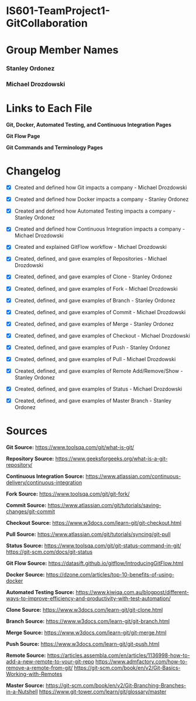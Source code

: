 # IS601-TeamProject1-GitCollaboration

# Group Member Names
### Stanley Ordonez
### Michael Drozdowski

# Links to Each File

**Git, Docker, Automated Testing, and Continuous Integration Pages**

**Git Flow Page**

**Git Commands and Terminology Pages**

# Changelog

- [x] Created and defined how Git impacts a company - Michael Drozdowski
- [x] Created and defined how Docker impacts a company - Stanley Ordonez
- [x] Created and defined how Automated Testing impacts a company - Stanley Ordonez
- [x] Created and defined how Continuous Integration impacts a company - Michael Drozdowski
- [x] Created and explained GitFlow workflow - Michael Drozdowski
- [x] Created, defined, and gave examples of Repositories - Michael Drozdowski
- [x] Created, defined, and gave examples of Clone - Stanley Ordonez
- [x] Created, defined, and gave examples of Fork - Michael Drozdowski
- [x] Created, defined, and gave examples of Branch - Stanley Ordonez
- [x] Created, defined, and gave examples of Commit - Michael Drozdowski
- [x] Created, defined, and gave examples of Merge - Stanley Ordonez
- [x] Created, defined, and gave examples of Checkout - Michael Drozdowski
- [x] Created, defined, and gave examples of Push - Stanley Ordonez
- [x] Created, defined, and gave examples of Pull - Michael Drozdowski
- [x] Created, defined, and gave examples of Remote Add/Remove/Show - Stanley Ordonez
- [x] Created, defined, and gave examples of Status - Michael Drozdowski
- [x] Created, defined, and gave examples of Master Branch - Stanley Ordonez


# Sources

**Git Source:**
https://www.toolsqa.com/git/what-is-git/ 

**Repository Source:** 
https://www.geeksforgeeks.org/what-is-a-git-repository/

**Continuous Integration Source:**
https://www.atlassian.com/continuous-delivery/continuous-integration

**Fork Source:**
https://www.toolsqa.com/git/git-fork/

**Commit Source:**
https://www.atlassian.com/git/tutorials/saving-changes/git-commit

**Checkout Source:**
https://www.w3docs.com/learn-git/git-checkout.html

**Pull Source:**
https://www.atlassian.com/git/tutorials/syncing/git-pull

**Status Source:**
https://www.toolsqa.com/git/git-status-command-in-git/
https://git-scm.com/docs/git-status

**Git Flow Source:** 
https://datasift.github.io/gitflow/IntroducingGitFlow.html

**Docker Source:** 
https://dzone.com/articles/top-10-benefits-of-using-docker

**Automated Testing Source:** 
https://www.kiwiqa.com.au/blogpost/different-ways-to-improve-efficiency-and-productivity-with-test-automation/

**Clone Source:** 
https://www.w3docs.com/learn-git/git-clone.html

**Branch Source:** 
https://www.w3docs.com/learn-git/git-branch.html

**Merge Source:** 
https://www.w3docs.com/learn-git/git-merge.html

**Push Source:** 
https://www.w3docs.com/learn-git/git-push.html

**Remote Source:** 
https://articles.assembla.com/en/articles/1136998-how-to-add-a-new-remote-to-your-git-repo
https://www.admfactory.com/how-to-remove-a-remote-from-git/
https://git-scm.com/book/en/v2/Git-Basics-Working-with-Remotes

**Master Source:** 
https://git-scm.com/book/en/v2/Git-Branching-Branches-in-a-Nutshell
https://www.git-tower.com/learn/git/glossary/master

